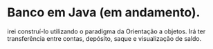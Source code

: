 # Banco em Java (em andamento).
irei construí-lo utilizando o paradigma da Orientação a objetos.
Irá ter transferência entre contas, depósito, saque e visualização de saldo.
